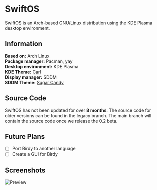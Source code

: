 # SwiftOS

SwiftOS is an Arch-based GNU/Linux distribution using the KDE Plasma desktop environment.

## Information

**Based on:** Arch Linux  
**Package manager:** Pacman, yay  
**Desktop environment:** KDE Plasma  
**KDE Theme:** [Carl](https://store.kde.org/p/1338881)  
**Display manager:** SDDM  
**SDDM Theme:** [Sugar Candy](https://store.kde.org/p/1312658/)

## Source Code

SwiftOS has not been updated for over **8 months**. The source code for older versions can be found in the legacy branch. The main branch will contain the source code once we release the 0.2 beta.

## Future Plans

- [ ] Port Birdy to another language
- [ ] Create a GUI for Birdy
## Screenshots

![Preview](https://natesworks.com/projects/swiftos/assets/preview.png)
